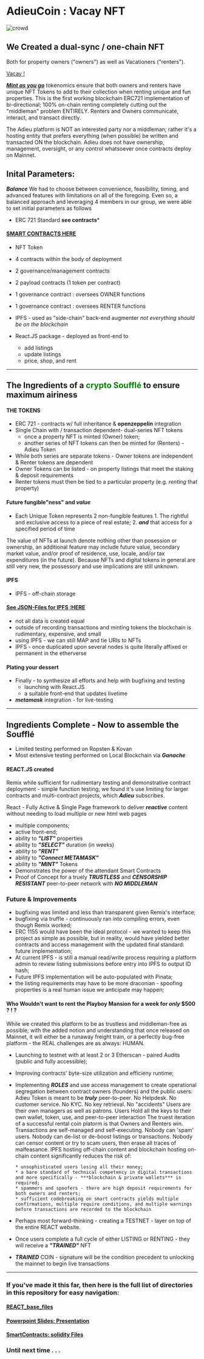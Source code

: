 # AdieuCoin : Vacay NFT 

![crowd](Images/logo.png)

## We Created a dual-sync / one-chain NFT 

Both for property owners ("owners") as well as Vacationers ("renters"). 

<u> Vacay ! </U>

<u>***Mint as you go***</u> tokenomics ensure that both owners and renters have unique NFT Tokens to add to their collection when renting unique and fun properties.
This is the first working blockchain ERC721 implementation of bi-directional; 100% on-chain renting completely cutting out the "middleman" problem ENTIRELY.
Renters and Owners communicate, interact, and transact directly.  

The Adieu platform is NOT an interested party nor a middleman; rather it's a hosting entity that prefers everything (when possible) be written and transacted ON the blockchain. Adieu does not have ownership, management, oversight, or any control whatsoever once contracts deploy on Mainnet. 


## Inital Parameters: 
***Balance*** We had to choose between convenience, feasibility, timing, and advanced features with limitations on all of the foregoing. 
Even so, a balanced approach and leveraging 4 members in our group, we were able to set initial parameters as follows 

* ERC 721 Standard **see contracts***
#### [SMART CONTRACTS HERE ](smart_contracts)
* NFT Token 
* 4 contracts within the body of deployment 
* 2 governance/management contracts 
* 2 payload contracts (1 token per contract) 
* 1 governance contract : oversees OWNER functions 
* 1 governance contract : oversees RENTER functions 
* IPFS - used as "side-chain" back-end augmenter *not everything should be on the blockchain* 
* React.JS package - deployed as front-end to 

  * add listings 
  * update listings 
  * price, shop, and rent 
---

##  The Ingredients of a <span style="color:green"> crypto Soufflé </span>to ensure maximum airiness   
#### THE TOKENS
* ERC 721 - contracts w/ full inheritance & **openzeppelin** integration
* Single Chain with / transaction dependent- dual-series NFT tokens 
    * once a property NFT is minted (Owner) token; 
    * another series of NFT tokens can then be minted for (Renters) - Adieu Token
* While both series are separate tokens - Owner tokens are independent & Renter tokens are dependent
* Owner Tokens can be listed - on property listings that meet the staking & deposit requirements
* Renter tokens must then be tied to a particular property (e.g. *renting* that property)

#### Future fungible"ness" and ***value***
* Each Unique Token represents 2 non-fungible features 
      1. The rightful and exclusive access to a piece of real estate; 
      2. ***and*** that access for a specified period of time

The value of NFTs at launch denote nothing other than posession or ownership, an additional feature may include future value, secondary market value, and/or proof of residence, use, locale, and/or tax expenditures (in the future).  Because NFTs and digital tokens in general are still very new, the possessory and use implications are still unknown. 

#### IPFS 
* IPFS - off-chain storage 
#### [See JSON-Files for IPFS :HERE](AdieuToken/frontend/src/components/data)
   * not all data is created equal 
   * outside of recording transactions and minting tokens the blockchain is rudimentary, expensive, and small 
   * using IPFS - we can still MAP and tie URIs to NFTs 
   * IPFS - once duplicated upon several nodes is quite literally affixed or permanent in the etherverse 
 
 #### Plating your dessert 
* Finally - to synthesize all efforts and help with bugfixing and testing
    * launching with React.JS
    * a suitable front-end that updates livetime 
* ***metamask*** integration - for live-testing 
---
## Ingredients Complete - Now to assemble the Soufflé
* Limited testing performed on Ropsten & Kovan 
* Most extensive testing performed on Local Blockchain via ***Ganache***

#### REACT.JS created 
Remix while sufficient for rudimentary testing and demonstrative contract deployment - simple function testing; we found it's use limiting for larger contracts and multi-contract projects, which ***Adieu*** subscribes. 

React - Fully Active & Single Page framework to deliver ***reactive*** content without needing to load multiple or new html web pages 
* multiple components; 
* active front-end; 
* ability to ***"LIST"*** properties 
* ability to ***"SELECT"*** duration (in weeks)
* ability to ***"RENT"*** 
* ability to ***"Connect METAMASK"*** 
* ability to ***"MINT"*** Tokens 
* Demonstrates the power of the attendant Smart Contracts 
* Proof of Concept for a truely ***TRUSTLESS*** and ***CENSORSHIP RESISTANT*** peer-to-peer network with ***NO MIDDLEMAN*** 


###  Future & Improvements 
* bugfixing was limited and less than transparent given Remix's interface; 
* bugfixing via truffle - continuously ran into compiling errors, even though Remix worked; 
* ERC 1155 would have been the ideal protocol - we wanted to keep this project as simple as possible, but in reality, would have yielded better contracts and access management with the updated final standard: future implementation; 
* At current IPFS - is still a manual read/write process requiring a platform admin to review listing submissions before entry into IPFS to output ID hash; 
* Future IPFS implementation will be auto-populated with Pinata; 
* the listing requirements may have to be more draconian - spoofing properties is a real human issue we anticipate may happen; 
#### Who Wouldn't want to rent the Playboy Mansion for a week for ***only*** $500 ? ! ? 
While we created this platform to be as trustless and middleman-free as possible; with the added notion and understanding that once released on Mainnet, it will either be a runaway freight train, or a perfectly bug-free platform - the REAL challenges are as always: HUMAN.  

* Launching to testnet with at least 2 or 3 Etherscan - paired Audits (public and fully accessible); 
* Improving contracts' byte-size utilization and efficieny runtime; 
* Implementing ***ROLES*** and use access management to create operational segregation between contract owners (founders) and the public users:
   Adieu Token is meant to be ***truly*** peer-to-peer. No Helpdesk. No customer service. No KYC. No key retrieval. No "accidents" 
   Users are their own managers as well as patrons. Users Hold all the keys to their own wallet, token, use, and peer-to-peer interaction 
   The truest iteration of a successful rental coin platorm is that Owners and Renters win. Transactions are self-managed and self-executing. Nobody can 'spam' users. 
   Nobody can de-list or de-boost listings or transactions.  Nobody can censor content or try to scam users, then erase all traces of malfeasance. IPFS hosting off-chain content
   and blockchain hosting on-chain content significantly reduces the risk of: 
   
      * unsophisticated users losing all their money; 
      * a bare standard of technical competency in digital transactions and more specifically - ***blockchain & private wallets*** is required; 
      * spammers and spoofers - there are high deposit requirements for both owners and renters; 
      * sufficient codebreaking on smart contracts yields multiple confirmations, multiple require conditions, and multiple warnings before transactions are recorded to the blockchain

* Perhaps most forward-thinking - creating a TESTNET - layer on top of the entire REACT website. 
* Once users complete a full cycle of either LISTING or RENTING - they will receive a ***"TRAINED"*** NFT 
* ***TRAINED*** COIN - signature will be the condition precedent to unlocking the mainnet to begin live transactions 

---
### If you've made it this far, then here is the full list of directories in this repository for easy navigation: 
#### [REACT_base_files](frontend)

#### [Powerpoint Slides: Presentation](presentation)

#### [SmartContracts: solidity Files](smart_contracts)



### Until next time . . . 
